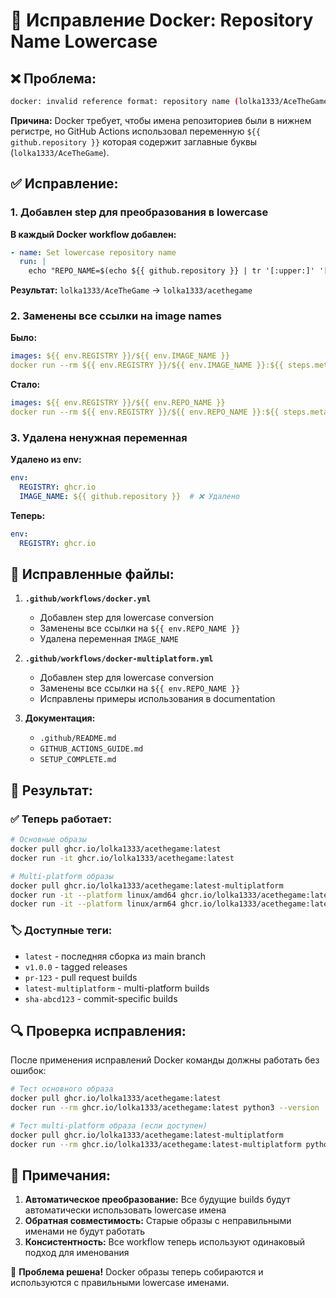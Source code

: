 # 🔧 Исправление Docker: Repository Name Lowercase

## ❌ Проблема:

```bash
docker: invalid reference format: repository name (lolka1333/AceTheGame) must be lowercase
```

**Причина:** Docker требует, чтобы имена репозиториев были в нижнем регистре, но GitHub Actions использовал переменную `${{ github.repository }}` которая содержит заглавные буквы (`lolka1333/AceTheGame`).

## ✅ Исправление:

### 1. Добавлен step для преобразования в lowercase

**В каждый Docker workflow добавлен:**
```yaml
- name: Set lowercase repository name
  run: |
    echo "REPO_NAME=$(echo ${{ github.repository }} | tr '[:upper:]' '[:lower:]')" >> $GITHUB_ENV
```

**Результат:** `lolka1333/AceTheGame` → `lolka1333/acethegame`

### 2. Заменены все ссылки на image names

**Было:**
```yaml
images: ${{ env.REGISTRY }}/${{ env.IMAGE_NAME }}
docker run --rm ${{ env.REGISTRY }}/${{ env.IMAGE_NAME }}:${{ steps.meta.outputs.version }}
```

**Стало:**
```yaml
images: ${{ env.REGISTRY }}/${{ env.REPO_NAME }}
docker run --rm ${{ env.REGISTRY }}/${{ env.REPO_NAME }}:${{ steps.meta.outputs.version }}
```

### 3. Удалена ненужная переменная

**Удалено из env:**
```yaml
env:
  REGISTRY: ghcr.io
  IMAGE_NAME: ${{ github.repository }}  # ❌ Удалено
```

**Теперь:**
```yaml
env:
  REGISTRY: ghcr.io
```

## 📁 Исправленные файлы:

1. **`.github/workflows/docker.yml`**
   - Добавлен step для lowercase conversion
   - Заменены все ссылки на `${{ env.REPO_NAME }}`
   - Удалена переменная `IMAGE_NAME`

2. **`.github/workflows/docker-multiplatform.yml`**
   - Добавлен step для lowercase conversion
   - Заменены все ссылки на `${{ env.REPO_NAME }}`
   - Исправлены примеры использования в documentation

3. **Документация:**
   - `.github/README.md`
   - `GITHUB_ACTIONS_GUIDE.md`
   - `SETUP_COMPLETE.md`

## 🎯 Результат:

### ✅ Теперь работает:
```bash
# Основные образы
docker pull ghcr.io/lolka1333/acethegame:latest
docker run -it ghcr.io/lolka1333/acethegame:latest

# Multi-platform образы
docker pull ghcr.io/lolka1333/acethegame:latest-multiplatform
docker run -it --platform linux/amd64 ghcr.io/lolka1333/acethegame:latest-multiplatform
docker run -it --platform linux/arm64 ghcr.io/lolka1333/acethegame:latest-multiplatform
```

### 🏷️ Доступные теги:
- `latest` - последняя сборка из main branch
- `v1.0.0` - tagged releases
- `pr-123` - pull request builds
- `latest-multiplatform` - multi-platform builds
- `sha-abcd123` - commit-specific builds

## 🔍 Проверка исправления:

После применения исправлений Docker команды должны работать без ошибок:

```bash
# Тест основного образа
docker pull ghcr.io/lolka1333/acethegame:latest
docker run --rm ghcr.io/lolka1333/acethegame:latest python3 --version

# Тест multi-platform образа (если доступен)
docker pull ghcr.io/lolka1333/acethegame:latest-multiplatform
docker run --rm ghcr.io/lolka1333/acethegame:latest-multiplatform python3 --version
```

## 📝 Примечания:

1. **Автоматическое преобразование:** Все будущие builds будут автоматически использовать lowercase имена
2. **Обратная совместимость:** Старые образы с неправильными именами не будут работать
3. **Консистентность:** Все workflow теперь используют одинаковый подход для именования

🎉 **Проблема решена!** Docker образы теперь собираются и используются с правильными lowercase именами.